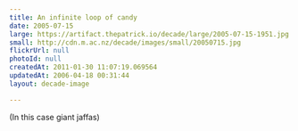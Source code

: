 ```yaml
---
title: An infinite loop of candy
date: 2005-07-15
large: https://artifact.thepatrick.io/decade/large/2005-07-15-1951.jpg
small: http://cdn.m.ac.nz/decade/images/small/20050715.jpg
flickrUrl: null
photoId: null
createdAt: 2011-01-30 11:07:19.069564
updatedAt: 2006-04-18 00:31:44
layout: decade-image

---
```

(In this case giant jaffas)
